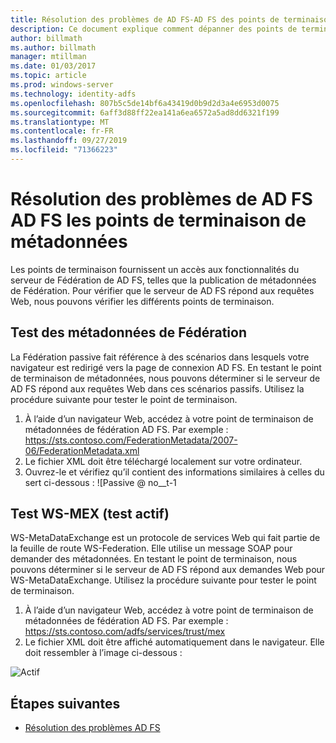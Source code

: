 ```yaml
---
title: Résolution des problèmes de AD FS-AD FS des points de terminaison
description: Ce document explique comment dépanner des points de terminaison de AD FS
author: billmath
ms.author: billmath
manager: mtillman
ms.date: 01/03/2017
ms.topic: article
ms.prod: windows-server
ms.technology: identity-adfs
ms.openlocfilehash: 807b5c5de14bf6a43419d0b9d2d3a4e6953d0075
ms.sourcegitcommit: 6aff3d88ff22ea141a6ea6572a5ad8dd6321f199
ms.translationtype: MT
ms.contentlocale: fr-FR
ms.lasthandoff: 09/27/2019
ms.locfileid: "71366223"
---
```

# <a name="ad-fs-troubleshooting---ad-fs-metadata-endpoints"></a>Résolution des problèmes de AD FS AD FS les points de terminaison de métadonnées
Les points de terminaison fournissent un accès aux fonctionnalités du serveur de Fédération de AD FS, telles que la publication de métadonnées de Fédération.  Pour vérifier que le serveur de AD FS répond aux requêtes Web, nous pouvons vérifier les différents points de terminaison.


## <a name="federation-metadata-test"></a>Test des métadonnées de Fédération
La Fédération passive fait référence à des scénarios dans lesquels votre navigateur est redirigé vers la page de connexion AD FS.  En testant le point de terminaison de métadonnées, nous pouvons déterminer si le serveur de AD FS répond aux requêtes Web dans ces scénarios passifs.  Utilisez la procédure suivante pour tester le point de terminaison.

1.  À l’aide d’un navigateur Web, accédez à votre point de terminaison de métadonnées de fédération AD FS.  Par exemple : https://sts.contoso.com/FederationMetadata/2007-06/FederationMetadata.xml
2. Le fichier XML doit être téléchargé localement sur votre ordinateur.
3. Ouvrez-le et vérifiez qu’il contient des informations similaires à celles du sert ci-dessous : ![Passive @ no__t-1

## <a name="ws-mex-test-active-test"></a>Test WS-MEX (test actif)
WS-MetaDataExchange est un protocole de services Web qui fait partie de la feuille de route WS-Federation.  Elle utilise un message SOAP pour demander des métadonnées.  En testant le point de terminaison, nous pouvons déterminer si le serveur de AD FS répond aux demandes Web pour WS-MetaDataExchange.  Utilisez la procédure suivante pour tester le point de terminaison.
1.  À l’aide d’un navigateur Web, accédez à votre point de terminaison de métadonnées de fédération AD FS.  Par exemple : https://sts.contoso.com/adfs/services/trust/mex
2. Le fichier XML doit être affiché automatiquement dans le navigateur.  Elle doit ressembler à l’image ci-dessous :

![Actif](media/ad-fs-tshoot-endpoints/meta3.png)


## <a name="next-steps"></a>Étapes suivantes

- [Résolution des problèmes AD FS](ad-fs-tshoot-overview.md)